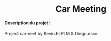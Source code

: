 <h1 align=center> Car Meeting</h1>

#### Description du projet :


Project carmeet by Kevin.FLPLM & Diego.dssn

